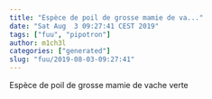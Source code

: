 ```yaml
---
title: "Espèce de poil de grosse mamie de va..."
date: "Sat Aug  3 09:27:41 CEST 2019"
tags: ["fuu", "pipotron"]
author: m1ch3l
categories: ["generated"]
slug: "fuu/2019-08-03-09:27:41"
---
```


Espèce de poil de grosse mamie de vache verte
